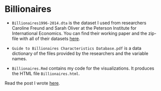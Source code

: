 # Billionaires

* `Billionaires1996-2014.dta` is the dataset I used from researchers Caroline Freund and Sarah Oliver at the Peterson Institute for International Economics. You can find their working paper and the zip-file with all of their datasets [here](https://piie.com/publications/working-papers/origins-superrich-billionaire-characteristics-database). 

* `Guide to Billionaires Characteristics Database.pdf` is a data dictionary of the files provided by the researchers and the variable names. 

* `Billionaires.Rmd` contains my code for the visualizations. It produces the HTML file `Billionaires.html`. 

Read the post I wrote [here](https://medium.com/@dasha.metropolitansky/what-data-tells-us-about-the-worlds-wealthiest-a8c54e6ddb84).




